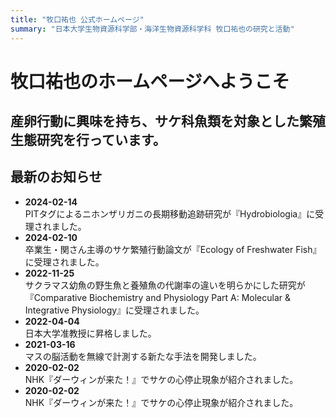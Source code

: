 ```yaml
---
title: "牧口祐也 公式ホームページ"
summary: "日本大学生物資源科学部・海洋生物資源科学科 牧口祐也の研究と活動"
---
```

# 牧口祐也のホームページへようこそ
産卵行動に興味を持ち、サケ科魚類を対象とした繁殖生態研究を行っています。
---
## 最新のお知らせ
- **2024-02-14**  
  PITタグによるニホンザリガニの長期移動追跡研究が『Hydrobiologia』に受理されました。
- **2024-02-10**  
  卒業生・関さん主導のサケ繁殖行動論文が『Ecology of Freshwater Fish』に受理されました。
- **2022-11-25**  
  サクラマス幼魚の野生魚と養殖魚の代謝率の違いを明らかにした研究が『Comparative Biochemistry and Physiology Part A: Molecular & Integrative Physiology』に受理されました。
- **2022-04-04**  
  日本大学准教授に昇格しました。
- **2021-03-16**  
  マスの脳活動を無線で計測する新たな手法を開発しました。
- **2020-02-02**  
  NHK『ダーウィンが来た！』でサケの心停止現象が紹介されました。
- **2020-02-02**  
  NHK『ダーウィンが来た！』でサケの心停止現象が紹介されました。  